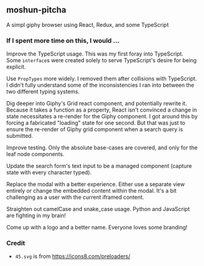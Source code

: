 ## moshun-pitcha

A simpl giphy browser using React, Redux, and some TypeScript

### If I spent more time on this, I would ...

Improve the TypeScript usage. This was my first foray into TypeScript.
Some `interface`s were created solely to serve TypeScript's desire for
being explicit.

Use `PropTypes` more widely. I removed them after collisions with TypeScript.
I didn't fully understand some of the inconsistencies I ran into between the two
different typing systems.

Dig deeper into Giphy's Grid react component, and potentially rewrite it. Because
it takes a function as a property, React isn't convinced a change in state
necessitates a
re-render for the Giphy component. I got around this by forcing a fabricated
"loading" state for one second. But that was just to ensure the re-render of Giphy
grid component when a search query is submitted.

Improve testing. Only the absolute base-cases are covered, and only for the
leaf node components.

Update the search form's text input to be a managed component (capture state with
every character typed).

Replace the modal with a better experience. Either use a separate view entirely
or change the embedded content within the modal. It's a bit challenging as a
user with the current iframed content.

Straighten out camelCase and snake_case usage. Python and JavaScript are fighting
in my brain!

Come up with a logo and a better name. Everyone loves some branding!


### Credit

- `45.svg` is from https://icons8.com/preloaders/

